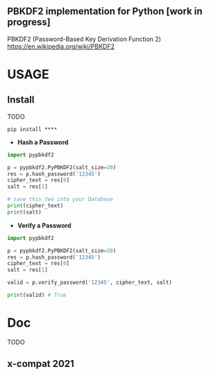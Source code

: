 ## PBKDF2 implementation for Python [work in progress]

PBKDF2 (Password-Based Key Derivation Function 2) https://en.wikipedia.org/wiki/PBKDF2

# USAGE

## Install

TODO
```
pip install ****
```


- **Hash a Password**
```python
import pypbkdf2

p = pypbkdf2.PyPBKDF2(salt_size=20)
res = p.hash_password('12345')
cipher_text = res[0]
salt = res[1]

# save this two into your Database
print(cipher_text)
print(salt)
```

- **Verify a Password**
```python
import pypbkdf2

p = pypbkdf2.PyPBKDF2(salt_size=20)
res = p.hash_password('12345')
cipher_text = res[0]
salt = res[1]

valid = p.verify_password('12345', cipher_text, salt)

print(valid) # True
```

# Doc
 TODO
	
	
## x-compat 2021
